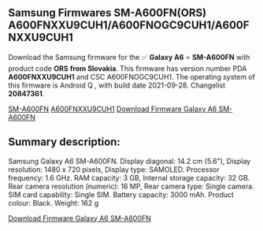 <h2>Samsung Firmwares SM-A600FN(ORS) A600FNXXU9CUH1/A600FNOGC9CUH1/A600FNXXU9CUH1</h2>
Download the Samsung firmware for the ✅ <strong>Galaxy A6 </strong> ⭐ <strong>SM-A600FN</strong> with product code <strong>ORS</strong> <strong> from Slovakia</strong>. This firmware has version number PDA <strong>A600FNXXU9CUH1</strong> and CSC A600FNOGC9CUH1. The operating system of this firmware is Android Q , with build date 2021-09-28. Changelist <strong>20847361</strong>.


[SM-A600FN](https://samfirm.shop/samsung/model/SM-A600FN)
[A600FNXXU9CUH1](https://samfirm.shop/samsung/pda/A600FNXXU9CUH1)
[Download Firmware Galaxy A6 SM-A600FN](https://samfirm.shop/samsung/firmware/461304)
<h2>Summary description:</h2>
<p>Samsung Galaxy A6 SM-A600FN. Display diagonal: 14.2 cm (5.6"), Display resolution: 1480 x 720 pixels, Display type: SAMOLED. Processor frequency: 1.6 GHz. RAM capacity: 3 GB, Internal storage capacity: 32 GB. Rear camera resolution (numeric): 16 MP, Rear camera type: Single camera. SIM card capability: Single SIM. Battery capacity: 3000 mAh. Product colour: Black. Weight: 162 g</p>


[Download Firmware Galaxy A6 SM-A600FN](https://samfirm.shop/samsung/firmware/461304)
